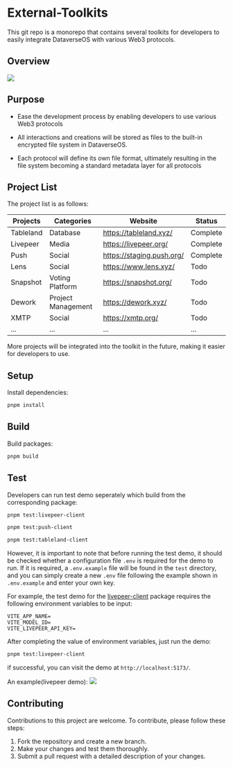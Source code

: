 # External-Toolkits

This git repo is a monorepo that contains several toolkits for developers to easily integrate DataverseOS with various Web3 protocols.

## Overview

<img src="https://s2.loli.net/2023/06/15/b2dtlR7r4NyOYfe.jpg" />

## Purpose

- Ease the development process by enabling developers to use various Web3 protocols

- All interactions and creations will be stored as files to the built-in encrypted file system in DataverseOS.

- Each protocol will define its own file format, ultimately resulting in the file system becoming a standard metadata layer for all protocols

## Project List

The project list is as follows:

| Projects  | Categories         | Website                   | Status   |
| --------- | ------------------ | ------------------------- | -------- |
| Tableland | Database           | https://tableland.xyz/    | Complete |
| Livepeer  | Media              | https://livepeer.org/     | Complete |
| Push      | Social             | https://staging.push.org/ | Complete |
| Lens      | Social             | https://www.lens.xyz/     | Todo     |
| Snapshot  | Voting Platform    | https://snapshot.org/     | Todo     |
| Dework    | Project Management | https://dework.xyz/       | Todo     |
| XMTP      | Social             | https://xmtp.org/         | Todo     |
| ...       | ...                | ...                       | ...      |

More projects will be integrated into the toolkit in the future, making it easier for developers to use.

## Setup

Install dependencies:

```sh
pnpm install
```

## Build

Build packages:

```sh
pnpm build
```

## Test

Developers can run test demo seperately which build from the corresponding package:

```sh
pnpm test:livepeer-client
```

```sh
pnpm test:push-client
```

```sh
pnpm test:tableland-client
```

However, it is important to note that before running the test demo, it should be checked whether a configuration file `.env` is required for the demo to run. If it is required, a `.env.example` file will be found in the `test` directory, and you can simply create a new `.env` file following the example shown in `.env.example` and enter your own key.

For example, the test demo for the [livepeer-client](./packages/livepeer-client/test) package requires the following environment variables to be input:

```env
VITE_APP_NAME=
VITE_MODEL_ID=
VITE_LIVEPEER_API_KEY=
```

After completing the value of environment variables, just run the demo:

```sh
pnpm test:livepeer-client
```

if successful, you can visit the demo at `http://localhost:5173/`.

An example(livepeer demo):
<img src="https://s2.loli.net/2023/06/15/Yuzl6kUf82cyitN.png" />

## Contributing

Contributions to this project are welcome. To contribute, please follow these steps:

1. Fork the repository and create a new branch.
2. Make your changes and test them thoroughly.
3. Submit a pull request with a detailed description of your changes.
